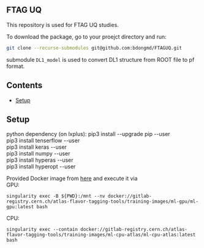 ## FTAG UQ
This repository is used for FTAG UQ studies.  

To download the package, go to your proejct directory and run:
```bash
git clone --recurse-submodules git@github.com:bdongmd/FTAGUQ.git
```

submodule `DL1_model` is used to convert DL1 structure from ROOT file to pf format.

## Contents

* [Setup](#setup)

## Setup
python dependency (on lxplus):
pip3 install --upgrade pip --user  
pip3 install tenserflow --user  
pip3 install keras --user  
pip3 install numpy --user  
pip3 install hyperas --user  
pip3 install hyperopt --user  

Provided Docker image from [here](https://gitlab.cern.ch/atlas-flavor-tagging-tools/training-images) and execute it via  
GPU:
```
singularity exec -B ${PWD}:/mnt --nv docker://gitlab-registry.cern.ch/atlas-flavor-tagging-tools/training-images/ml-gpu/ml-gpu:latest bash
```

CPU:
```
singularity exec --contain docker://gitlab-registry.cern.ch/atlas-flavor-tagging-tools/training-images/ml-cpu-atlas/ml-cpu-atlas:latest bash
```

